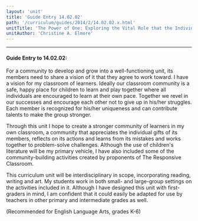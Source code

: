 ```yaml
---
layout: 'unit'
title: 'Guide Entry 14.02.02'
path: '/curriculum/guides/2014/2/14.02.02.x.html'
unitTitle: 'The Power of One: Exploring the Vital Role that the Individual Plays in a Community'
unitAuthor: 'Christine A. Elmore'
---
```


<body>
<hr/>
 <h4>
  Guide Entry to 14.02.02:
 </h4>
 <p>
  For a community to develop and grow into a well-functioning unit, its members need to share a vision of it that they agree to work toward. I have a vision for my classroom of learners. Ideally our classroom community is a safe, happy place for children to learn and play together where all individuals are encouraged to learn at their own pace. Together we revel in our successes and encourage each other not to give up in his/her struggles. Each member is recognized for his/her uniqueness and can contribute talents to make the group stronger.
 </p>
<p>
  Through this unit I hope to create a stronger community of learners in my own classroom, a community that appreciates the individual gifts of its members, reflects on its actions and learns from its mistakes and works together to problem-solve challenges. Although the use of children's literature will be my primary vehicle, I have also included some of the community-building activities created by proponents of The Responsive Classroom.
 </p>
<p>
  This curriculum unit will be interdisciplinary in scope, incorporating reading, writing and art. My students work in both small- and large-group settings on the activities included in it. Although I have designed this unit with first-graders in mind, I am confident that it could easily be adapted for use by teachers in other primary and intermediate grades as well.
 </p>
<p>
  (Recommended for English Language Arts, grades K-6)
  <b>
  </b>
 </p>

</body>
